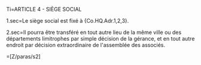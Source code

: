 Ti=ARTICLE 4 - SIÈGE SOCIAL

1.sec=Le siège social est fixé à {Co.HQ.Adr.1,2,3}.

2.sec=Il pourra être transféré en tout autre lieu de la même ville ou des départements limitrophes par simple décision de la gérance, et en tout autre endroit par décision extraordinaire de l'assemblée des associés.

=[Z/paras/s2]